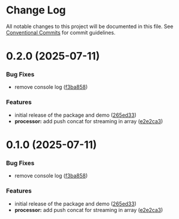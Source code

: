 # Change Log

All notable changes to this project will be documented in this file.
See [Conventional Commits](https://conventionalcommits.org) for commit guidelines.

# 0.2.0 (2025-07-11)


### Bug Fixes

* remove console log ([f3ba858](https://github.com/yoyo-67/progressive-json/commit/f3ba858070d6c9f2f73430b8d572b8c0588c5806))


### Features

* initial release of the package and demo ([265ed33](https://github.com/yoyo-67/progressive-json/commit/265ed3365eba41a7c8b78fdc6ce67f2eb82aba07))
* **processor:** add push concat for streaming in array ([e2e2ca3](https://github.com/yoyo-67/progressive-json/commit/e2e2ca3ae5bb38c99cbbeaad8460b456be77cc7e))





# 0.1.0 (2025-07-11)


### Bug Fixes

* remove console log ([f3ba858](https://github.com/yoyo-67/progressive-json/commit/f3ba858070d6c9f2f73430b8d572b8c0588c5806))


### Features

* initial release of the package and demo ([265ed33](https://github.com/yoyo-67/progressive-json/commit/265ed3365eba41a7c8b78fdc6ce67f2eb82aba07))
* **processor:** add push concat for streaming in array ([e2e2ca3](https://github.com/yoyo-67/progressive-json/commit/e2e2ca3ae5bb38c99cbbeaad8460b456be77cc7e))
